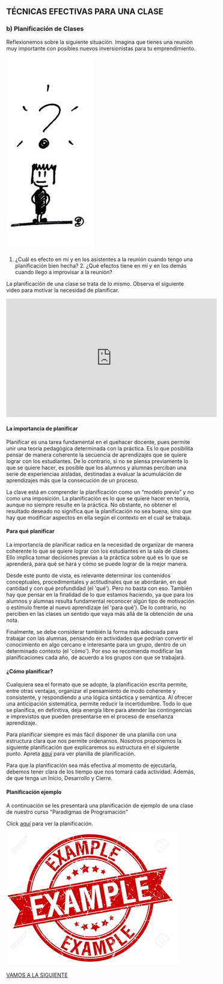 
## TÉCNICAS EFECTIVAS PARA UNA CLASE

### b) Planificación de Clases

Reflexionemos sobre la siguiente situación. Imagina que tienes una reunión muy importante con posibles nuevos inversionistas para tu emprendimiento. 

![interrogacion](04.jpg)


1. ¿Cuál es efecto en mi y en los asistentes a la reunión cuando tengo una planificación bien hecha? 2. ¿Qué efectos tiene en mí y en los demás cuando llego a improvisar a la reunión?

La planificación de una clase se trata de lo mismo. 
Observa el siguiente video para motivar la necesidad de planificar.

<iframe width="560" height="315" src="https://www.youtube.com/embed/LzRyS0C4cBE" frameborder="0" allowfullscreen></iframe>

#### La importancia de planificar

Planificar es una tarea fundamental en el quehacer docente, pues permite unir una teoría pedagógica determinada con la práctica. Es lo que posibilita pensar de manera coherente la secuencia de aprendizajes que se quiere lograr con los estudiantes. De lo contrario, si no se piensa previamente lo que se quiere hacer, es posible que los alumnos y alumnas perciban una serie de experiencias aisladas, destinadas a evaluar la acumulación de aprendizajes más que la consecución de un proceso.

La clave está en comprender la planificación como un “modelo previo” y no como una imposición. La planificación es lo que se quiere hacer en teoría, aunque no siempre resulte en la práctica. No obstante, no obtener el resultado deseado no significa que la planificación no sea buena, sino que hay que modificar aspectos en ella según el contexto en el cual se trabaja.

#### Para qué planificar

La importancia de planificar radica en la necesidad de organizar de manera coherente lo que se quiere lograr con los estudiantes en la sala de clases. Ello implica tomar decisiones previas a la práctica sobre qué es lo que se aprenderá, para qué se hará y cómo se puede lograr de la mejor manera.

Desde este punto de vista, es relevante determinar los contenidos conceptuales, procedimentales y actitudinales que se abordarán, en qué cantidad y con qué profundidad (el 'qué'). Pero no basta con eso. También hay que pensar en la finalidad de lo que estamos haciendo, ya que para los alumnos y alumnas resulta fundamental reconocer algún tipo de motivación o estímulo frente al nuevo aprendizaje (el 'para qué'). De lo contrario, no perciben en las clases un sentido que vaya más allá de la obtención de una nota.

Finalmente, se debe considerar también la forma más adecuada para trabajar con las alumnas, pensando en actividades que podrían convertir el conocimiento en algo cercano e interesante para un grupo, dentro de un determinado contexto (el 'cómo'). Por eso se recomienda modificar las planificaciones cada año, de acuerdo a los grupos con que se trabajará.

#### ¿Cómo planificar?

Cualquiera sea el formato que se adopte, la planificación escrita permite, entre otras ventajas, organizar el pensamiento de modo coherente y consistente, y respondiendo a una lógica sintáctica y semántica. Al ofrecer una anticipación sistemática, permite reducir la incertidumbre. Todo lo que se planifica, en definitiva, deja energía libre para atender las contingencias e imprevistos que pueden presentarse en el proceso de enseñanza aprendizaje.

Para planificar siempre es más fácil disponer de una planilla con una estructura clara que nos permite ordenarnos. Nosotros proponemos la siguiente planificación que explicaremos su estructura en el siguiente punto. Apreta <a href="https://docs.google.com/document/d/1cJx4zWQ_G-_FGv0cEIs3z1__YxMDw9CjY19-rbWxCFs/edit" target="_blank">aquí</a> para ver planilla de planificación.

Para que la planificación sea más efectiva al momento de ejecutarla, debemos tener clara de los tiempo que nos tomará cada actividad. Además, de que tenga un Inicio, Desarrollo y Cierre.

#### Planificación ejemplo

A continuación se les presentará una planificación de ejemplo de una clase de nuestro curso "Paradigmas de Programación"

Click <a href="https://docs.google.com/document/d/1mRM3wAcoagXHCDcNjpeQmJoUY8nY351MLwHnBtIViTo/edit" target="_blank">aquí</a> para ver la planificación.

![Ejemplo etiqueta](06.jpg)



[VAMOS A LA SIGUIENTE](04-estructuraclase.md)
